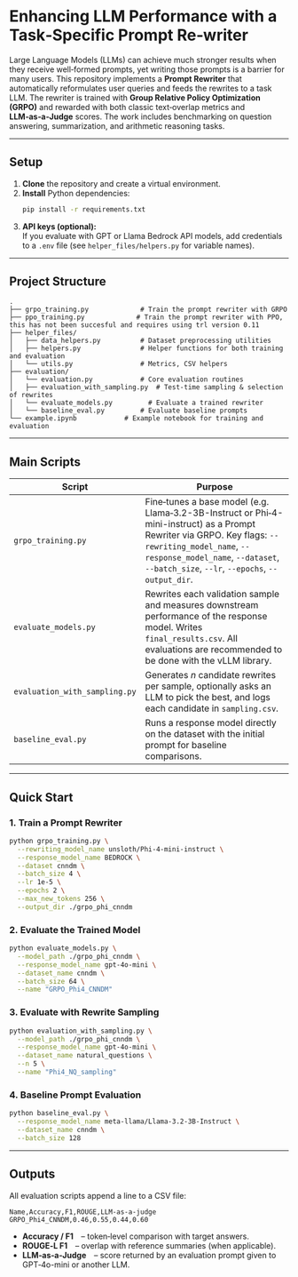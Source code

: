 # Enhancing LLM Performance with a Task‑Specific Prompt Re‑writer

Large Language Models (LLMs) can achieve much stronger results when they receive well‑formed prompts, yet writing those prompts is a barrier for many users. This repository implements a **Prompt Rewriter** that automatically reformulates user queries and feeds the rewrites to a task LLM. The rewriter is trained with **Group Relative Policy Optimization (GRPO)** and rewarded with both classic text‑overlap metrics and **LLM‑as‑a‑Judge** scores. The work includes benchmarking on question answering, summarization, and arithmetic reasoning tasks.

---

## Setup

1. **Clone** the repository and create a virtual environment.
2. **Install** Python dependencies:
   ```bash
   pip install -r requirements.txt
   ```
3. **API keys (optional):**  
   If you evaluate with GPT or Llama Bedrock API models, add credentials to a `.env` file (see `helper_files/helpers.py` for variable names).

---

## Project Structure

```text
.
├── grpo_training.py             # Train the prompt rewriter with GRPO
├── ppo_training.py             # Train the prompt rewriter with PPO, this has not been succesful and requires using trl version 0.11
├── helper_files/
│   ├── data_helpers.py          # Dataset preprocessing utilities
│   ├── helpers.py               # Helper functions for both training and evaluation
│   └── utils.py                 # Metrics, CSV helpers
├── evaluation/
│   └── evaluation.py            # Core evaluation routines
│   ├── evaluation_with_sampling.py  # Test‑time sampling & selection of rewrites
│   └── evaluate_models.py         # Evaluate a trained rewriter
│   └── baseline_eval.py         # Evaluate baseline prompts
└── example.ipynb            # Example notebook for training and evaluation
```

---

## Main Scripts

| Script | Purpose |
|--------|---------|
| `grpo_training.py` | Fine‑tunes a base model (e.g. Llama‑3.2-3B-Instruct or Phi‑4-mini-instruct) as a Prompt Rewriter via GRPO. Key flags: `--rewriting_model_name`, `--response_model_name`, `--dataset`, `--batch_size`, `--lr`, `--epochs`, `--output_dir`. |
| `evaluate_models.py` | Rewrites each validation sample and measures downstream performance of the response model. Writes `final_results.csv`. All evaluations are recommended to be done with the vLLM library.|
| `evaluation_with_sampling.py` | Generates *n* candidate rewrites per sample, optionally asks an LLM to pick the best, and logs each candidate in `sampling.csv`. |
| `baseline_eval.py` | Runs a response model directly on the dataset with the initial prompt for baseline comparisons. |

---

## Quick Start

### 1. Train a Prompt Rewriter

```bash
python grpo_training.py \
  --rewriting_model_name unsloth/Phi-4-mini-instruct \
  --response_model_name BEDROCK \
  --dataset cnndm \
  --batch_size 4 \
  --lr 1e-5 \
  --epochs 2 \
  --max_new_tokens 256 \
  --output_dir ./grpo_phi_cnndm
```

### 2. Evaluate the Trained Model

```bash
python evaluate_models.py \
  --model_path ./grpo_phi_cnndm \
  --response_model_name gpt-4o-mini \
  --dataset_name cnndm \
  --batch_size 64 \
  --name "GRPO_Phi4_CNNDM"
```

### 3. Evaluate with Rewrite Sampling

```bash
python evaluation_with_sampling.py \
  --model_path ./grpo_phi_cnndm \
  --response_model_name gpt-4o-mini \
  --dataset_name natural_questions \
  --n 5 \
  --name "Phi4_NQ_sampling"
```

### 4. Baseline Prompt Evaluation

```bash
python baseline_eval.py \
  --response_model_name meta-llama/Llama-3.2-3B-Instruct \
  --dataset_name cnndm \
  --batch_size 128
```

---

## Outputs

All evaluation scripts append a line to a CSV file:

```csv
Name,Accuracy,F1,ROUGE,LLM-as-a-judge
GRPO_Phi4_CNNDM,0.46,0.55,0.44,0.60
```

* **Accuracy / F1** – token‑level comparison with target answers.
* **ROUGE‑L F1** – overlap with reference summaries (when applicable).
* **LLM‑as‑a‑Judge** – score returned by an evaluation prompt given to GPT‑4o-mini or another LLM.
